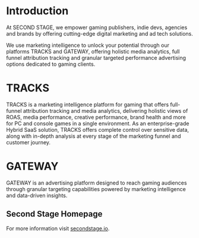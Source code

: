# Introduction

At SECOND STAGE, we empower gaming publishers, indie devs, agencies and brands by offering cutting-edge digital marketing and ad tech solutions.

We use marketing intelligence to unlock your potential through our platforms TRACKS and GATEWAY, offering holistic media analytics, full funnel attribution tracking and granular targeted performance advertising options dedicated to gaming clients.

# TRACKS

TRACKS is a marketing intelligence platform for gaming that offers full-funnel attribution tracking and media analytics, delivering holistic views of ROAS, media performance, creative performance, brand health and more for PC and console games in a single environment.
As an enterprise-grade Hybrid SaaS solution, TRACKS offers complete control over sensitive data, along with in-depth analysis at every stage of the marketing funnel and customer journey.

# GATEWAY

GATEWAY is an advertising platform designed to reach gaming audiences through granular targeting capabilities powered by marketing intelligence and data-driven insights.

## Second Stage Homepage

For more information visit [secondstage.io](https://secondstage.io).
